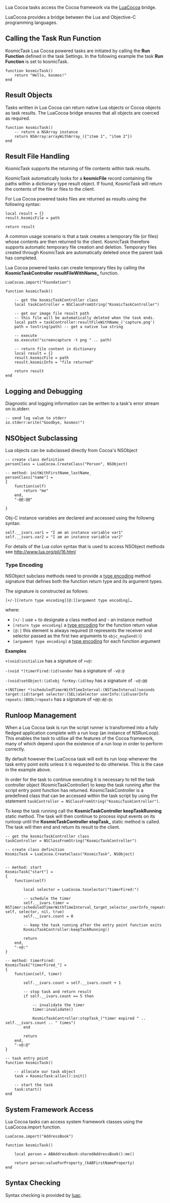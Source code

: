 
Lua Cocoa tasks access the Cocoa framework via the [LuaCocoa](http://playcontrol.net/opensource/LuaCocoa/) bridge. 

LuaCocoa provides a bridge between the Lua and Objective-C programming languages. 


Calling the Task Run Function
-----------------------------

KosmicTask Lua Cocoa powered tasks are initiated by calling the **Run Function** defined in the task Settings. In the following example the task **Run Function** is set to kosmicTask.

	function kosmicTask()
		return "Hello, kosmos!"
	end


Result Objects
--------------

Tasks written in Lua Cocoa can return native Lua objects or Cocoa objects as task results. The LuaCocoa bridge ensures that all objects are coerced as required.

	function kosmicTask()
		-- return a NSArray instance
		return NSArray:arrayWithArray_({"item 1", "item 2"})
	end


Result File Handling
--------------------

KosmicTask supports the returning of file contents within task results. 

KosmicTask automatically looks for a **kosmicFile** record containing file paths within a dictionary type result object. If found, KosmicTask will return the contents of the file or files to the client.

For Lua Cocoa powered tasks files are returned as results using the following syntax:

	local result = {}
	result.kosmicFile = path
	
	return result

A common usage scenario is that a task creates a temporary file (or files) whose contents are then returned to the client. KosmicTask therefore supports automatic temporary file creation and deletion. Temporary files created through KosmicTask are automatically deleted once the parent task has completed.

Lua Cocoa powered tasks can create temporary files by calling the **KosmicTaskController** **resultFileWithName_** function.

	LuaCocoa.import("Foundation")
	
	function kosmicTask()
	
		-- get the kosmicTaskController class
		local taskController = NSClassFromString("KosmicTaskController")
		
		-- get our image file result path
	 	-- this file will be automatically deleted when the task ends.
		local path = taskController:resultFileWithName_('capture.png')
		path = tostring(path) -- get a native lua string
		
		-- execute
		os.execute("screencapture -t png " .. path)
		
		-- return file content in dictionary
		local result = {}
		result.kosmicFile = path
		result.kosmicInfo = "file returned"
		
		return result
	end


Logging and Debugging
---------------------

Diagnostic and logging information can be written to a task's error stream on io.stderr. 

	-- send log value to stderr
	io.stderr:write("Goodbye, kosmos!")


NSObject Subclassing
--------------------

Lua objects can be subclassed directly from Cocoa's NSObject 

	-- create class definition
	personClass = LuaCocoa.CreateClass("Person", NSObject)
	
	-- method: initWithFirstName_lastName_ 
	personClass["name"] = 
	{
		function(self)
			return "me"
		end,
		"-@@:@@" 
	
	}

Obj-C instance variables are declared and accessed using the followng syntax:

	self.__ivars.var1 = "I am an instance variable var1"
	self.__ivars.var2 = "I am an instance variable var2"

For details of the Lua colon syntax that is used to access NSObject methods see <http://www.lua.org/pil/16.html>

### Type Encoding

NSObject subclass methods need to provide a [type encoding](http://developer.apple.com/library/mac/#documentation/Cocoa/Conceptual/ObjCRuntimeGuide/Articles/ocrtTypeEncodings.html) method signature that defines both the function return type and its argument types.

The signature is constructed as follows:

`[+/-][return type encoding][@:][argument type encoding]…`

where:

* `[+/-]` use + to designate a class method and - an instance method
* `[return type encoding]` a [type encoding](http://developer.apple.com/library/mac/#documentation/Cocoa/Conceptual/ObjCRuntimeGuide/Articles/ocrtTypeEncodings.html) for the function return value
* `[@:]` this element is always required (it represents the receiver and selector passed as the first two arguments to `objc_msgSend()`)
* `[argument type encoding]` a [type encoding](http://developer.apple.com/library/mac/#documentation/Cocoa/Conceptual/ObjCRuntimeGuide/Articles/ocrtTypeEncodings.html) for each function argument

**Examples**

`+(void)initialize` has a signature of `+v@:`

`-(void *)timerFired:(id)sender` has a signature of `-v@:@`

`-(void)setObject:(id)obj forKey:(id)key` has a signature of `-v@:@@`

`+(NSTimer *)scheduledTimerWithTimeInterval:(NSTimeInterval)seconds target:(id)target selector:(SEL)aSelector userInfo:(id)userInfo repeats:(BOOL)repeats` has a signature of `+@@:d@:@c`



Runloop Management
-------------------

When a Lua Cocoa task is run the script runner is transformed into a fully fledged application complete with a run loop (an instance of NSRunLoop). This enables the task to utilise all the features of the Cocoa framework, many of which depend upon the existence of a run loop in order to perform correctly. 

By default however the LuaCocoa task will exit its run loop whenever the task entry point exits unless it is requested to do otherwise. This is the case in the example above.

In order for the task to continue executing it is necessary to tell the task controller object (KosmicTaskController) to keep the task running after the script entry point function has returned. KosmicTaskController is a predefined class that can be accessed within the task script by using the statement `taskController = NSClassFromString("KosmicTaskController")`.

To keep the task running call the **KosmicTaskController keepTaskRunning** static method. The task will then continue to process input events on its runloop until the **KosmicTaskController stopTask_** static method is called. The task will then end and return its result to the client.

	-- get the kosmicTaskController class
	taskController = NSClassFromString("KosmicTaskController")
	
	-- create class definition
	KosmicTask = LuaCocoa.CreateClass("KosmicTask", NSObject)
	
	
	-- method: start
	KosmicTask["start"] = 
	{
		function(self)
		
			local selector = LuaCocoa.toselector("timerFired:")
		
			-- schedule the timer
			self.__ivars.timer = NSTimer:scheduledTimerWithTimeInterval_target_selector_userInfo_repeats_(1, self, selector, nil, true)
			self.__ivars.count = 0
			
			-- keep the task running after the entry point function exits
			KosmicTaskController:keepTaskRunning()
			
			return
		end,
		"-v@:"
	}
	
	-- method: timerFired:
	KosmicTask["timerFired_"] = 
	{
		function(self, timer)
		
			self.__ivars.count = self.__ivars.count + 1
			
			-- stop task and return result
			if self.__ivars.count == 5 then
			
				-- invalidate the timer
				timer:invalidate()
	
				KosmicTaskController:stopTask_("timer expired " .. self.__ivars.count .. " times")
			end
			
			return 
		end,
		"-v@:@"
	}
	
	-- task entry point
	function kosmicTask()
	
		-- allocate our task object
		task = KosmicTask:alloc():init()
		
		-- start the task
		task:start()
	end


System Framework Access
-----------------------

Lua Cocoa tasks can access system framework classes using the LuaCocoa.import function.

	LuaCocoa.import("AddressBook")
	
	function kosmicTask()
		
		local person = ABAddressBook:sharedAddressBook():me()
		
		return person:valueForProperty_(kABFirstNameProperty)
	end


Syntax Checking
---------------

Syntax checking is provided by [luac](http://www.lua.org/manual/4.0/luac.html).
